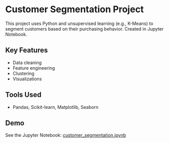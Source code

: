 # Customer Segmentation Project

This project uses Python and unsupervised learning (e.g., K-Means) to segment customers based on their purchasing behavior. Created in Jupyter Notebook.

## Key Features
- Data cleaning
- Feature engineering
- Clustering
- Visualizations

## Tools Used
- Pandas, Scikit-learn, Matplotlib, Seaborn

## Demo
See the Jupyter Notebook: [customer_segmentation.ipynb](./customer_segmentation.ipynb)
